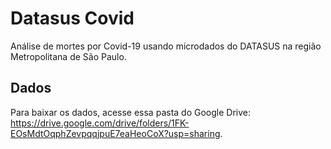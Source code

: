 # Datasus Covid

Análise de mortes por Covid-19 usando microdados do DATASUS na região Metropolitana de São Paulo.

## Dados

Para baixar os dados, acesse essa pasta do Google Drive: https://drive.google.com/drive/folders/1FK-EOsMdtOqphZevpqqjpuE7eaHeoCoX?usp=sharing.
